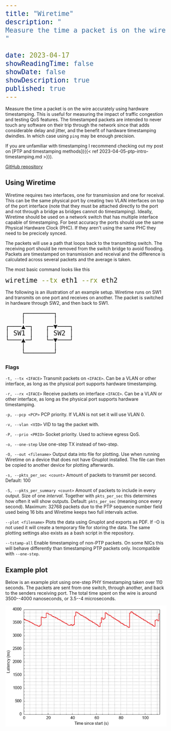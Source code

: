 ```yaml
---
title: "Wiretime"
description: "
Measure the time a packet is on the wire accurately using hardware timestamping. Useful for measuring the impact of traffic congestion and QoS.
"

date: 2023-04-17
showReadingTime: false
showDate: false
showDescription: true
published: true
---
```


<style type="text/css">
pre > code {
      display: block !important;
      line-height: 1.3rem !important;
      font-size: 1.3rem !important;
}
</style>

Measure the time a packet is on the wire accurately using hardware timestamping.
This is useful for measuring the impact of traffic congestion and testing QoS
features. The timestamped packets are intended to never touch any software on
their trip through the network since that adds considerable delay and jitter,
and the benefit of hardware timestamping dwindles. In which case using `ping`
may be enough precision.

If you are unfamiliar with timestamping I recommend checking out my post on [PTP
and timestamping methods]({{< ref 2023-04-05-ptp-intro-timestamping.md >}}).

[GitHub repository](https://github.com/cappe987/wiretime)


## Using Wiretime

Wiretime requires two interfaces, one for transmission and one for receival.
This can be the same physical port by creating two VLAN interfaces on top of the
port interface (note that they must be attached directly to the port and not
through a bridge as bridges cannot do timestamping). Ideally, Wiretime should be
used on a network switch that has multiple interface capable of timestamping.
For best accuracy the ports should use the same Physical Hardware Clock (PHC).
If they aren't using the same PHC they need to be precicely synced.

The packets will use a path that loops back to the transmitting switch. The
receiving port should be removed from the switch bridge to avoid flooding.
Packets are timestamped on transmission and receival and the difference is
calculated across several packets and the average is taken.

The most basic command looks like this
```sh
wiretime --tx eth1 --rx eth2
```

The following is an illustration of an example setup. Wiretime runs on SW1 and
transmits on one port and receives on another. The packet is switched in
hardware through SW2, and then back to SW1.
```
    ┌───────┐
    │       │
┌───▲─┐   ┌─▼───┐
│ SW1 │   │ SW2 │
└───▲─┘   └─▼───┘
    │       │
    └───────┘
```

### Flags

`-t, --tx <IFACE>`
Transmit packets on `<IFACE>`. Can be a VLAN or other interface,
as long as the physical port supports hardware timestamping.

`-r, --rx <IFACE>`
Receive packets on interface `<IFACE>`. Can be a VLAN or other interface,
as long as the physical port supports hardware timestamping.

`-p, --pcp <PCP>`
PCP priority. If VLAN is not set it will use VLAN 0.

`-v, --vlan <VID>`
VID to tag the packet with.

`-P, --prio <PRIO>`
Socket priority. Used to achieve egress QoS.

`-o, --one-step`
Use one-step TX instead of two-step.

`-O, --out <filename>`
Output data into file for plotting. Use when running Wiretime on a device that
does not have Gnuplot installed. The file can then be copied to another device
for plotting afterwards.

`-s, --pkts_per_sec <count>`
Amount of packets to transmit per second. Default: 100

`-S, --pkts_per_summary <count>`
Amount of packets to include in every output. Size of one *interval*. Together
with `pkts_per_sec` this determines how often it will show outputs. Default:
`pkts_per_sec` (meaning once every second). Maximum: 32768 packets due to the
PTP sequence number field used being 16 bits and Wiretime keeps two full
intervals active.

`--plot <filename>`
Plots the data using Gnuplot and exports as PDF. If -O is
not used it will create a temporary file for storing the data. The same plotting
settings also exists as a bash script in the repository.

`--tstamp-all`
Enable timestamping of non-PTP packets. On some NICs this will behave
differently than timestamping PTP packets only. Incompatible with `--one-step`.


## Example plot

Below is an example plot using one-step PHY timestamping taken over 110 seconds.
The packets are sent from one switch, through another, and back to the senders
receiving port. The total time spent on the wire is around 3500--4000
nanoseconds, or 3.5--4 microseconds.

![Image of one-step PHY timestamping measurement](/docs/img/phy-one-step.png)





